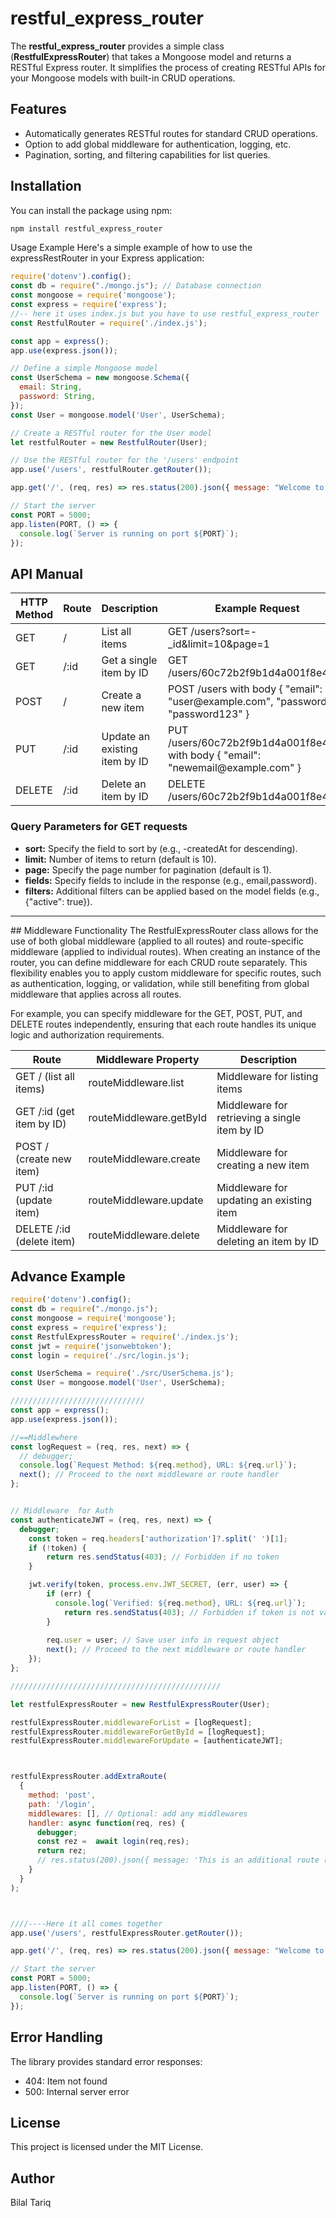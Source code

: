 # restful_express_router

The **restful_express_router**  provides a simple class (**RestfulExpressRouter**) that takes a Mongoose model and returns a RESTful Express router. It simplifies the process of creating RESTful APIs for your Mongoose models with built-in CRUD operations.

## Features

- Automatically generates RESTful routes for standard CRUD operations.
- Option to add global middleware for authentication, logging, etc.
- Pagination, sorting, and filtering capabilities for list queries.

## Installation

You can install the package using npm:

```bash
npm install restful_express_router
```

Usage Example
Here's a simple example of how to use the expressRestRouter in your Express application:

```javascript
require('dotenv').config();
const db = require("./mongo.js"); // Database connection
const mongoose = require('mongoose');
const express = require('express');
//-- here it uses index.js but you have to use restful_express_router 
const RestfulRouter = require('./index.js'); 

const app = express();
app.use(express.json());

// Define a simple Mongoose model
const UserSchema = new mongoose.Schema({
  email: String,
  password: String,
});
const User = mongoose.model('User', UserSchema);

// Create a RESTful router for the User model
let restfulRouter = new RestfulRouter(User);

// Use the RESTful router for the '/users' endpoint
app.use('/users', restfulRouter.getRouter());

app.get('/', (req, res) => res.status(200).json({ message: "Welcome to ExpressRestRouter 0.0.1" }));

// Start the server
const PORT = 5000;
app.listen(PORT, () => {
  console.log(`Server is running on port ${PORT}`);
});

```


## API Manual

<table>
    <thead>
        <tr>
            <th>HTTP Method</th>
            <th>Route</th>
            <th>Description</th>
            <th>Example Request</th>
        </tr>
    </thead>
    <tbody>
        <tr>
            <td>GET</td>
            <td>/</td>
            <td>List all items</td>
            <td>GET /users?sort=-_id&limit=10&page=1</td>
        </tr>
        <tr>
            <td>GET</td>
            <td>/:id</td>
            <td>Get a single item by ID</td>
            <td>GET /users/60c72b2f9b1d4a001f8e4b2c</td>
        </tr>
        <tr>
            <td>POST</td>
            <td>/</td>
            <td>Create a new item</td>
            <td>POST /users with body { "email": "user@example.com", "password": "password123" }</td>
        </tr>
        <tr>
            <td>PUT</td>
            <td>/:id</td>
            <td>Update an existing item by ID</td>
            <td>PUT /users/60c72b2f9b1d4a001f8e4b2c with body { "email": "newemail@example.com" }</td>
        </tr>
        <tr>
            <td>DELETE</td>
            <td>/:id</td>
            <td>Delete an item by ID</td>
            <td>DELETE /users/60c72b2f9b1d4a001f8e4b2c</td>
        </tr>
    </tbody>
</table>

<h3>Query Parameters for GET requests</h3>
<ul>
    <li><strong>sort:</strong> Specify the field to sort by (e.g., -createdAt for descending).</li>
    <li><strong>limit:</strong> Number of items to return (default is 10).</li>
    <li><strong>page:</strong> Specify the page number for pagination (default is 1).</li>
    <li><strong>fields:</strong> Specify fields to include in the response (e.g., email,password).</li>
    <li><strong>filters:</strong> Additional filters can be applied based on the model fields (e.g., {"active": true}).</li>
</ul>


<hr/>
## Middleware Functionality
The RestfulExpressRouter class allows for the use of both global middleware (applied to all routes) and route-specific middleware (applied to individual routes). When creating an instance of the router, you can define middleware for each CRUD route separately. This flexibility enables you to apply custom middleware for specific routes, such as authentication, logging, or validation, while still benefiting from global middleware that applies across all routes.

For example, you can specify middleware for the GET, POST, PUT, and DELETE routes independently, ensuring that each route handles its unique logic and authorization requirements.


<table>
    <thead>
        <tr>
            <th>Route</th>
            <th>Middleware Property</th>
            <th>Description</th>
        </tr>
    </thead>
    <tbody>
        <tr>
            <td>GET / (list all items)</td>
            <td>routeMiddleware.list</td>
            <td>Middleware for listing items</td>
        </tr>
        <tr>
            <td>GET /:id (get item by ID)</td>
            <td>routeMiddleware.getById</td>
            <td>Middleware for retrieving a single item by ID</td>
        </tr>
        <tr>
            <td>POST / (create new item)</td>
            <td>routeMiddleware.create</td>
            <td>Middleware for creating a new item</td>
        </tr>
        <tr>
            <td>PUT /:id (update item)</td>
            <td>routeMiddleware.update</td>
            <td>Middleware for updating an existing item</td>
        </tr>
        <tr>
            <td>DELETE /:id (delete item)</td>
            <td>routeMiddleware.delete</td>
            <td>Middleware for deleting an item by ID</td>
        </tr>
    </tbody>
</table>

## Advance Example

```javascript
require('dotenv').config();
const db = require("./mongo.js");
const mongoose = require('mongoose');
const express = require('express');
const RestfulExpressRouter = require('./index.js'); 
const jwt = require('jsonwebtoken');
const login = require('./src/login.js');

const UserSchema = require('./src/UserSchema.js');
const User = mongoose.model('User', UserSchema);

//////////////////////////////
const app = express();
app.use(express.json());

//==Middlewhere
const logRequest = (req, res, next) => {
  // debugger;
  console.log(`Request Method: ${req.method}, URL: ${req.url}`);
  next(); // Proceed to the next middleware or route handler
};


// Middleware  for Auth
const authenticateJWT = (req, res, next) => {
  debugger;
    const token = req.headers['authorization']?.split(' ')[1]; 
    if (!token) {
        return res.sendStatus(403); // Forbidden if no token
    }

    jwt.verify(token, process.env.JWT_SECRET, (err, user) => {
        if (err) {
          console.log(`Verified: ${req.method}, URL: ${req.url}`);
            return res.sendStatus(403); // Forbidden if token is not valid
        }
        
        req.user = user; // Save user info in request object
        next(); // Proceed to the next middleware or route handler
    });
};

///////////////////////////////////////////////

let restfulExpressRouter = new RestfulExpressRouter(User);

restfulExpressRouter.middlewareForList = [logRequest];
restfulExpressRouter.middlewareForGetById = [logRequest];
restfulExpressRouter.middlewareForUpdate = [authenticateJWT];



restfulExpressRouter.addExtraRoute(
  {
    method: 'post',
    path: '/login',
    middlewares: [], // Optional: add any middlewares
    handler: async function(req, res) {
      debugger;
      const rez =  await login(req,res);
      return rez;
      // res.status(200).json({ message: 'This is an additional route (login)' });
    }
  }
);



////----Here it all comes together
app.use('/users', restfulExpressRouter.getRouter());

app.get('/', (req, res) => res.status(200).json({ message: "Welcome to ExpressRestRouter 0.0.1" }));

// Start the server
const PORT = 5000;
app.listen(PORT, () => {
  console.log(`Server is running on port ${PORT}`);
});
```


## Error Handling
The library provides standard error responses:

 - 404: Item not found
 - 500: Internal server error

## License
This project is licensed under the MIT License.

## Author

Bilal Tariq

